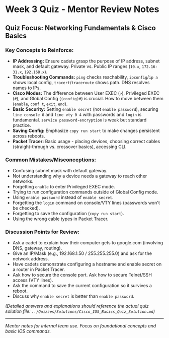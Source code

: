 # Week 3 Quiz - Mentor Review Notes

## Quiz Focus: Networking Fundamentals & Cisco Basics

### Key Concepts to Reinforce:

-   **IP Addressing:** Ensure cadets grasp the purpose of IP address, subnet mask, and default gateway. Private vs. Public IP ranges (`10.x`, `172.16-31.x`, `192.168.x`).
-   **Troubleshooting Commands:** `ping` checks reachability, `ipconfig`/`ip a` shows local config, `tracert`/`traceroute` shows path. DNS resolves names to IPs.
-   **Cisco Modes:** The difference between User EXEC (`>`), Privileged EXEC (`#`), and Global Config (`(config)#`) is crucial. How to move between them (`enable`, `conf t`, `exit`, `end`).
-   **Basic Security:** Setting `enable secret` (not `enable password`), securing `line console 0` and `line vty 0 4` with passwords and `login` is fundamental. `service password-encryption` is weak but standard practice.
-   **Saving Config:** Emphasize `copy run start` to make changes persistent across reboots.
-   **Packet Tracer:** Basic usage - placing devices, choosing correct cables (straight-through vs. crossover basics), accessing CLI.

### Common Mistakes/Misconceptions:

-   Confusing subnet mask with default gateway.
-   Not understanding why a device needs a gateway to reach other networks.
-   Forgetting `enable` to enter Privileged EXEC mode.
-   Trying to run configuration commands outside of Global Config mode.
-   Using `enable password` instead of `enable secret`.
-   Forgetting the `login` command on console/VTY lines (passwords won't be checked).
-   Forgetting to save the configuration (`copy run start`).
-   Using the wrong cable types in Packet Tracer.

### Discussion Points for Review:

-   Ask a cadet to explain how their computer gets to google.com (involving DNS, gateway, routing).
-   Give an IP/Mask (e.g., 192.168.1.50 / 255.255.255.0) and ask for the network address.
-   Have cadets demonstrate configuring a hostname and enable secret on a router in Packet Tracer.
-   Ask how to secure the console port. Ask how to secure Telnet/SSH access (VTY lines).
-   Ask the command to save the current configuration so it survives a reboot.
-   Discuss why `enable secret` is better than `enable password`.

*(Detailed answers and explanations should reference the actual quiz solution file: `../Quizzes/Solutions/Cisco_IOS_Basics_Quiz_Solution.md`)*

---
*Mentor notes for internal team use. Focus on foundational concepts and basic IOS commands.*
